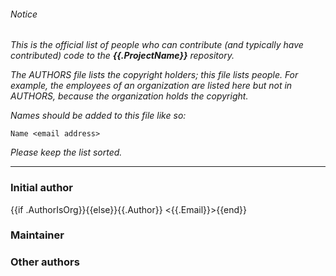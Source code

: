 ###### Notice

*This is the official list of people who can contribute (and typically have
contributed) code to the ***{{.ProjectName}}*** repository.*

*The AUTHORS file lists the copyright holders; this file lists people. For
example, the employees of an organization are listed here but not in AUTHORS,
because the organization holds the copyright.*

*Names should be added to this file like so:*

	Name <email address>

*Please keep the list sorted.*

* * *

### Initial author

{{if .AuthorIsOrg}}{{else}}{{.Author}} <{{.Email}}>{{end}}

### Maintainer



### Other authors


